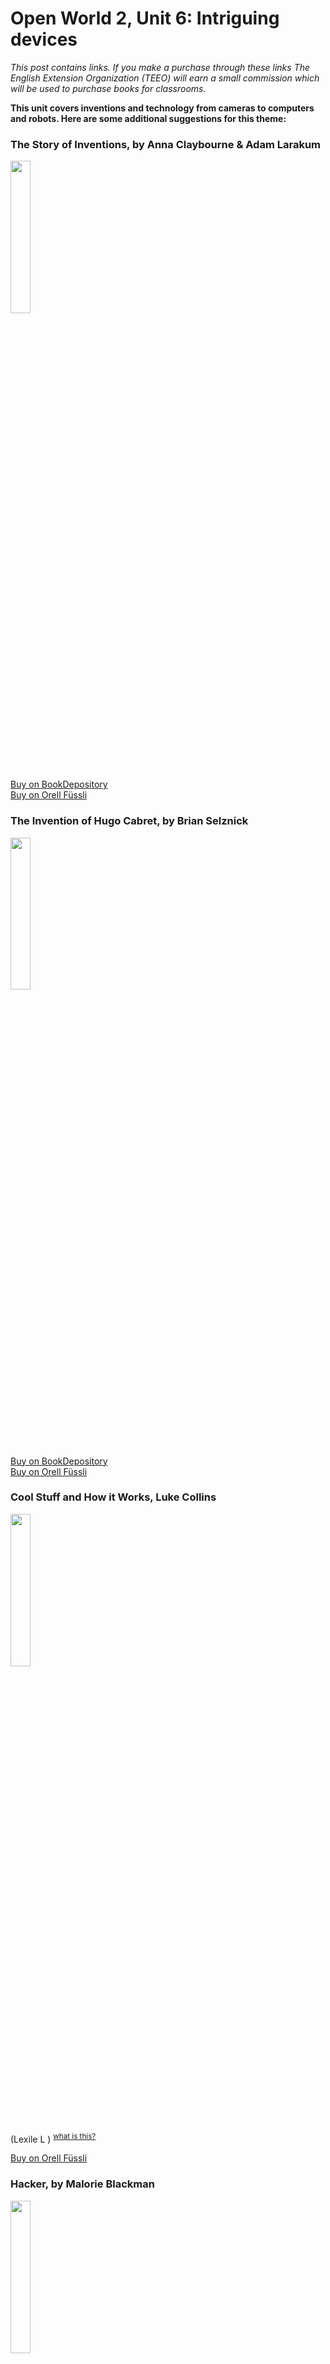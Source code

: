 
# Open World 2, Unit 6: Intriguing devices
*This post contains links. If you make a purchase through these links The English Extension Organization (TEEO) will earn a small commission which will be used to purchase books for classrooms.*

**This unit covers inventions and technology from cameras to computers and robots.  Here are some additional suggestions for this theme:**

### The Story of Inventions, by Anna Claybourne & Adam Larakum

<img src="https://i.imgur.com/5VAMs9I.png" width="25%" />

<a href="https://www.bookdepository.com/Story-Inventions-Anna-Claybourne/9781409555551?ref=grid-view&qid=1676291159424&sr=1-1" rel="nofollow"> Buy on BookDepository</a>  
<a href="https://www.orellfuessli.ch/suche?sq=The+Story+of+Inventions%2C+by+Anna+Clayboure+%26+Adam+Larakum" rel="nofollow">Buy on Orell Füssli</a> 

### The Invention of Hugo Cabret, by Brian Selznick
<img src="https://imgur.com/Gp9bSf9.png" width="25%" />

<a href="https://www.bookdepository.com/Invention-Hugo-Cabret-Brian-Selznick/9781407103488?ref=grid-view&qid=1676291578259&sr=1-1" rel="nofollow"> Buy on BookDepository</a>  
<a href="https://www.orellfuessli.ch/shop/home/artikeldetails/A1021647391" rel="nofollow">Buy on Orell Füssli</a> 

### Cool Stuff and How it Works, Luke Collins

<img src="https://imgur.com/wmXWqKx.png" width="25%" />

(Lexile L ) <sup>[what is this?](/resources/Lexile%20measures)</sup> 

<a href="https://www.orellfuessli.ch/shop/home/artikeldetails/A1007747948" rel="nofollow">Buy on Orell Füssli</a> 

### Hacker, by Malorie Blackman

<img src="https://imgur.com/YZZxZ9y.png" width="25%" />

(Lexile 620L ) <sup>[what is this?](/resources/Lexile%20measures)</sup> 

<a href="https://www.bookdepository.com/Hacker-Malorie-Blackman/9780552551649?ref=grid-view&qid=1676292015043&sr=1-1" rel="nofollow"> Buy on BookDepository</a>  

### The Electric War, by Mike Winchell

<img src="https://imgur.com/7mktG14.png" width="25%" />

(Lexile L ) <sup>[what is this?](/resources/Lexile%20measures)</sup> 

<a href="https://www.bookdepository.com/Electric-War-Mike-Winchell/9781250120168?ref=grid-view&qid=1676292144349&sr=1-1" rel="nofollow"> Buy on BookDepository</a>  
<a href="https://www.orellfuessli.ch/shop/home/artikeldetails/A1047799085" rel="nofollow">Buy on Orell Füssli</a> 

### Always Inventing, by Tom Matthews

<img src="https://imgur.com/hfYkPj5.png" width="25%" />
  
(Lexile L ) <sup>[what is this?](/resources/Lexile%20measures)</sup> 

<a href="https://www.orellfuessli.ch/shop/home/artikeldetails/A1034259395" rel="nofollow">Buy on Orell Füssli</a> 

### The Industrial Revolution, by Carla Mooney

<img src="https://imgur.com/5nuDxRy.png" width="25%" />

(Lexile L ) <sup>[what is this?](/resources/Lexile%20measures)</sup> 

<a href="https://www.bookdepository.com/INDUSTRIAL-REVOLUTION-Carla-Mooney/9781936313808?ref=grid-view&qid=1676292507172&sr=1-1" rel="nofollow"> Buy on BookDepository</a>  
<a href="https://www.orellfuessli.ch/shop/home/artikeldetails/A1017695862" rel="nofollow">Buy on Orell Füssli</a> 

### The Way Things Work Now, by David Macaulay
<img src="https://imgur.com/sXTHCbH.png" width="25%" />

(Lexile L ) <sup>[what is this?](/resources/Lexile%20measures)</sup> 

<a href="https://www.bookdepository.com/Way-Things-Work-Now-David-Macaulay/9780241227930?ref=grid-view&qid=1676292599992&sr=1-1" rel="nofollow"> Buy on BookDepository</a>  
<a href="https://www.orellfuessli.ch/shop/home/artikeldetails/A1038877052" rel="nofollow">Buy on Orell Füssli</a> 

### Photos Framed: # A Fresh Look at the World's Most Memorable Photographs, by Ruth Thompson

<img src="https://imgur.com/UORqWD1.png" width="25%" />

This book presents 27 photos, categorized into portrait, nature, photography and documentary.  Opposite each photograph is an explanation as well as questions to consider (Lexile 1090L ) <sup>[what is this?](/resources/Lexile%20measures)</sup> 

<a href="https://www.bookdepository.com/Photos-Framed-Fresh-Look-at-the-Worlds-Most-Memorable-Photographs-Ruth-Thomson-Various/9780763671549" rel="nofollow"> Buy on BookDepository</a>  
<a href="https://www.orellfuessli.ch/shop/home/artikeldetails/A1032835248" rel="nofollow">Buy on Orell Füssli</a> 

### DK Eyewitness Book: Invention

<img src="https://imgur.com/ez6nFmM.png" width="25%" />

(Lexile L ) <sup>[what is this?](/resources/Lexile%20measures)</sup> 

<a href="https://www.bookdepository.com/DK-Eyewitness-Books-Invention-Lionel-Bender/9781465409010?ref=grid-view&qid=1676292907960&sr=1-31" rel="nofollow"> Buy on BookDepository</a>  
<a href="https://www.orellfuessli.ch/shop/home/artikeldetails/A1027106757" rel="nofollow">Buy on Orell Füssli</a> 

### The Invention of Hugo Cabret, by Brian Selznick
<img src="https://imgur.com/OwQEWX4.png" width="25%" />

The story of an orphaned boy named Hugo, who secretly lives in the walls of a Paris train station.  He finds out the mysteries contained in his most prized possession, a mechanical man from his dead father.  Inspired by French pioneer filmmaker Georges and his collection of wind-up mechanical figures called automata. The thickness of this book may initially make it intimidating to some readers, but once opened, it is quickly obvious that it isn't a long or difficult read, as half of the pages are filled with wonderful pencil illustrations.  Winner of the Caldecott Medal, the first novel to ever win this award. (Lexile 820L ) <sup>[what is this?](/resources/Lexile%20measures)</sup> 

<a href="https://www.bookdepository.com/Invention-Hugo-Cabret-Brian-Selznick/9781407103488" rel="nofollow"> Buy on BookDepository</a>  
<a href="https://www.orellfuessli.ch/shop/home/artikeldetails/A1002585969" rel="nofollow">Buy on Orell Füssli</a> 

<!--stackedit_data:
eyJoaXN0b3J5IjpbNzU4ODkwOTEyLC0xODU0NzEyMzIzLDEwMT
U0MTM0ODQsLTExMTQwNjYyOTksLTExNzM3MjA3OTAsMjc2Nzc4
ODA4LDEwMzM2NTkwNSwtMTg0NjU3OTIzNCwtODcyNDE2NzgyLC
0xODA2Mzc2ODcxLDE4NzIzODcwNzksNTM2NjQ0MzgzLDE4MTU3
NSwtODIxNzA3MzEzXX0=
-->